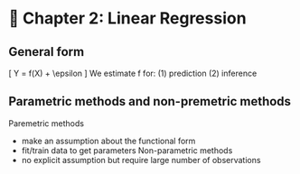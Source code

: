 # 📘 Chapter 2: Linear Regression

## General form
\[
Y = f(X) + \epsilon
\]
We estimate f for: (1) prediction (2) inference

## Parametric methods and non-premetric methods
Paremetric methods 
- make an assumption about the functional form
- fit/train data to get parameters
Non-parametric methods
- no explicit assumption but require large number of observations


